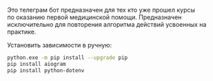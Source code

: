 Это телеграм бот предназначен для тех кто уже прошел курсы  
по оказанию первой медицинской помощи. Предназначен  
исключительно для повторения алгоритма действий усвоенных на практике.

Установить зависимости в ручную:
```bash
python.exe -m pip install --upgrade pip
pip install aiogram
pip install python-dotenv 
```
